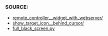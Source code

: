 ### SOURCE:
 * [remote_controller__widget_with_webserver/](https://github.com/gil9red/SimplePyScripts/tree/f007d6cd1032d0c89f062054abe6515a47351051/qt__pyqt__pyside__pyqode/remote_controller__widget_with_webserver)
 * [show_target_icon__behind_cursor/](https://github.com/gil9red/SimplePyScripts/blob/b674ba328b79f65e4906dfd28a498624cd21914b/qt__pyqt__pyside__pyqode/show_target_icon__behind_cursor/main.py)
 * [full_black_screen.py](https://github.com/gil9red/SimplePyScripts/blob/69be0550dd64d3c40fe4f1851c6bce79fd582730/qt__pyqt__pyside__pyqode/full_black_screen.py)
